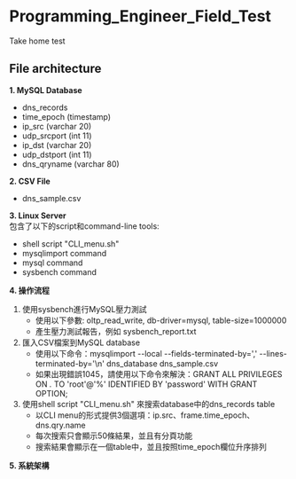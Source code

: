 # Programming_Engineer_Field_Test
Take home test

## File architecture
**1. MySQL Database**

   * dns_records  
   * time_epoch (timestamp)  
   * ip_src (varchar 20)  
   * udp_srcport (int 11)  
   * ip_dst (varchar 20)  
   * udp_dstport (int 11)  
   * dns_qryname (varchar 80)  
  

**2. CSV File**  
 *  dns_sample.csv  

**3. Linux Server**  
  包含了以下的script和command-line tools:  
   * shell script "CLI_menu.sh"  
   * mysqlimport command  
   *  mysql command  
   *  sysbench command  
    
**4. 操作流程**  
1. 使用sysbench進行MySQL壓力測試  
     * 使用以下參數: oltp_read_write, db-driver=mysql, table-size=1000000  
     * 產生壓力測試報告，例如 sysbench_report.txt  
2. 匯入CSV檔案到MySQL database  
     * 使用以下命令：mysqlimport --local --fields-terminated-by=',' --lines-terminated-by='\n' dns_database dns_sample.csv  
     * 如果出現錯誤1045，請使用以下命令來解決：GRANT ALL PRIVILEGES ON *.* TO 'root'@'%' IDENTIFIED BY 'password' WITH GRANT OPTION;  
3. 使用shell script "CLI_menu.sh" 來搜索database中的dns_records table  
     * 以CLI menu的形式提供3個選項：ip.src、frame.time_epoch、dns.qry.name  
     * 每次搜索只會顯示50條結果，並且有分頁功能  
     * 搜索結果會顯示在一個table中，並且按照time_epoch欄位升序排列  

**5. 系統架構**  
